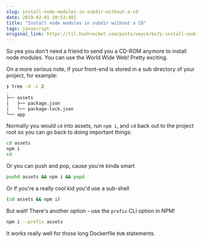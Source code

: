```yaml
---
slug: install-node-modules-in-subdir-without-a-cd
date: 2019-02-01 20:53:40Z
title: "Install node modules in subdir without a CD"
tags: javascript
original_link: https://til.hashrocket.com/posts/ueyckrbx7p-install-node-modules-in-subdir-without-a-cd
---
```



So yea you don't need a friend to send you a CD-ROM anymore to install node modules. You can use the World Wide Web! Pretty exciting.

On a more serious note, if your front-end is stored in a sub directory of your project, for example:

```bash
❯ tree -d -L 2
.
├── assets
|   ├── package.json
|   └── package-lock.json
└── app
```


Normally you would `cd` into assets, run `npm i`, and `cd` back out to the project root so you can go back to doing important things:

```bash
cd assets
npm i
cd -
```

Or you can push and pop, cause you're kinda smart 

```bash
pushd assets && npm i && popd
```

Or if you're a really cool kid you'd use a sub-shell 

```bash
(cd assets && npm i)
```

But wait! There's another option - use the `prefix` CLI option in NPM!

```bash
npm i --prefix assets
```

It works really well for those long Dockerfile `RUN` statements.
